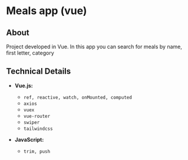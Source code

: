 # Meals app (vue)

## About
Project developed in Vue. In this app you can search for meals by name, first letter, category

## Technical Details
- **Vue.js:**
  - `ref, reactive, watch, onMounted, computed`
  - `axios`
  - `vuex`
  - `vue-router`
  - `swiper`
  - `tailwindcss`
 
- **JavaScript:**
  - `trim, push`
